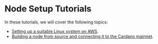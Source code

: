 # Node Setup Tutorials

In these tutorials, we will cover the following topics:

- [Setting up a suitable Linux system on AWS](AWS.md).
- [Building a node from source and connecting it to the Cardano mainnet](build.md).
